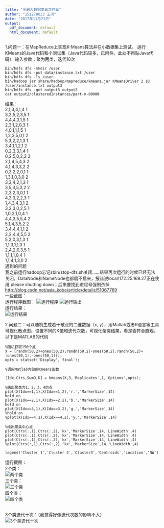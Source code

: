 ```yaml
---
title: "金融大数据第五次作业"
author: "151278033 王珂"
date: "2017年11月21日"
output:
  pdf_document: default
  html_document: default
---
```

1.问题一：在MapReduce上实现K-Means算法并在小数据集上测试。
运行KMeans的Java代码和小测试集（Java代码较多，已附件，此处不再贴Java代码）
输入参数：聚为两类，迭代10次

```{}
bin/hdfs dfs -mkdir /user
bin/hdfs dfs -put data/instance.txt /user
bin/hdfs dfs -ls /user
bin/hadoop jar share/hadoop/mapreduce/kmeans.jar KMeansDriver 2 10 /user/instance.txt output3
bin/hdfs dfs -get output3 output2
cat output2/clusteredInstances/part-m-00000
```
结果：</br>
2,1,3,4,1,4	1</br>
3,2,5,2,3,5	1</br>
4,4,4,3,1,5	1</br>
2,3,1,2,0,3	1</br>
4,0,1,1,1,5	1</br>
1,2,3,5,0,1	2</br>
5,3,2,2,1,3	1</br>
3,4,1,1,2,1	2</br>
0,2,3,3,1,4	1</br>
0,2,5,0,2,2	2</br>
2,1,4,5,4,3	2</br>
4,1,4,3,3,2	2</br>
0,3,2,2,0,1	1</br>
1,3,1,0,3,0	2</br>
3,3,4,2,1,3	1</br>
3,5,3,5,3,2	2</br>
2,3,2,3,0,1	1</br>
4,3,3,2,2,3	1</br>
1,4,3,4,3,1	2</br>
3,2,3,0,2,5	1</br>
1,0,2,1,0,4	1</br>
4,4,3,5,5,4	2</br>
5,1,4,3,5,2	2</br>
3,4,4,4,1,1	2</br>
2,2,4,4,5,5	2</br>
5,2,0,3,1,3	1</br>
1,1,3,1,1,3	1</br>
2,4,2,0,3,5	1</br>
1,1,1,1,0,4	1</br>
1,1,4,1,3,0	2</br>
遇到的问题</br>
我之前运行hadoop忘记sbin/stop-dfs.sh关闭……结果再次运行的时候已经无法关闭，DataNode和NameNode也都启不启来，报错说local/172.25.169.27正在使用 please shutting down；后来要找到进程号强制杀掉</br>
http://blog.csdn.net/asia_kobe/article/details/51067769</br>
一些截图：</br>
运行程序截图：
![运行程序](https://github.com/WangKe2333/Kmeans/raw/master/运行程序.png)
![运行输出](https://github.com/WangKe2333/Kmeans/raw/master/程序运行输出.png)
</br>运行结果：</br>
![运行结果](https://github.com/WangKe2333/Kmeans/raw/master/程序运行结果.png)


2.问题二：可以随机生成若干散点的二维数据（x, y），用Matlab或者R语言等工具可视化散点图。设置不同的K值和迭代次数，可视化聚类结果，看是否符合直观。
以下是MATLAB的代码
```{}
%随机获取150个点
X = [randn(50,2)+ones(50,2);randn(50,2)-ones(50,2);randn(50,2)+[ones(50,1),-ones(50,1)]];
opts = statset('Display','final');

%调用Matlab内部的Kmeans函数

[Idx,Ctrs,SumD,D] = kmeans(X,3,'Replicates',1,'Options',opts);

%画出聚类为1，2，3，4的点
plot(X(Idx==1,1),X(Idx==1,2),'r.','MarkerSize',14)
hold on
plot(X(Idx==2,1),X(Idx==2,2),'b.','MarkerSize',14)
hold on
plot(X(Idx==3,1),X(Idx==3,2),'g.','MarkerSize',14)
%hold on
%plot(X(Idx==4,1),X(Idx==4,2),'y.','MarkerSize',14)

%绘出聚类中心点
plot(Ctrs(:,1),Ctrs(:,2),'kx','MarkerSize',14,'LineWidth',4)
plot(Ctrs(:,1),Ctrs(:,2),'kx','MarkerSize',14,'LineWidth',4)
plot(Ctrs(:,1),Ctrs(:,2),'kx','MarkerSize',14,'LineWidth',4)
%plot(Ctrs(:,1),Ctrs(:,2),'kx','MarkerSize',14,'LineWidth',4)

legend('Cluster 1','Cluster 2','Cluster3','Centroids','Location','NW')

```

运行截图：
</br>2个类：</br>
![两个类](https://github.com/WangKe2333/Kmeans/raw/master/2个类.png)
</br>三个类：</br>
![三个类](https://github.com/WangKe2333/Kmeans/raw/master/3个类.png)
</br>四个类：</br>
![四个类](https://github.com/WangKe2333/Kmeans/raw/master/4个类.png)

</br>3个类迭代十次：（我觉得好像迭代次数的影响不大）</br>
![3个类迭代十次](https://github.com/WangKe2333/Kmeans/raw/master/3个类%20迭代10次.png)





